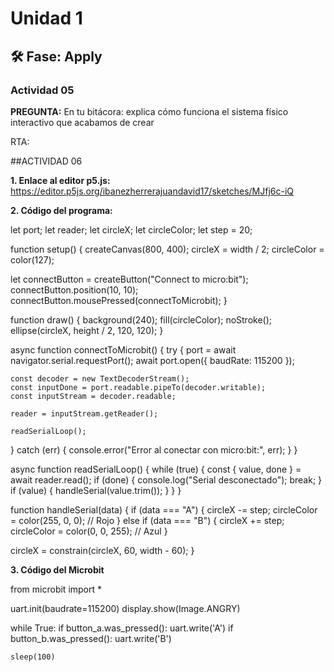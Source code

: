 # Unidad 1

## 🛠 Fase: Apply

### Actividad 05

**PREGUNTA:** En tu bitácora: explica cómo funciona el sistema físico interactivo que acabamos de crear

RTA: 

##ACTIVIDAD 06

**1. Enlace al editor p5.js:** https://editor.p5js.org/ibanezherrerajuandavid17/sketches/MJfj6c-iQ

**2. Código del programa:**

let port;
let reader;
let circleX;
let circleColor;
let step = 20;

function setup() {
  createCanvas(800, 400);
  circleX = width / 2;
  circleColor = color(127);

  let connectButton = createButton("Connect to micro:bit");
  connectButton.position(10, 10);
  connectButton.mousePressed(connectToMicrobit);
}

function draw() {
  background(240);
  fill(circleColor);
  noStroke();
  ellipse(circleX, height / 2, 120, 120);
}

async function connectToMicrobit() {
  try {
    port = await navigator.serial.requestPort();
    await port.open({ baudRate: 115200 });

    const decoder = new TextDecoderStream();
    const inputDone = port.readable.pipeTo(decoder.writable);
    const inputStream = decoder.readable;

    reader = inputStream.getReader();

    readSerialLoop();
  } catch (err) {
    console.error("Error al conectar con micro:bit:", err);
  }
}

async function readSerialLoop() {
  while (true) {
    const { value, done } = await reader.read();
    if (done) {
      console.log("Serial desconectado");
      break;
    }
    if (value) {
      handleSerial(value.trim());
    }
  }
}

function handleSerial(data) {
  if (data === "A") {
    circleX -= step;
    circleColor = color(255, 0, 0); // Rojo
  } else if (data === "B") {
    circleX += step;
    circleColor = color(0, 0, 255); // Azul
  }

  circleX = constrain(circleX, 60, width - 60);
}

**3. Código del Microbit**

from microbit import *

uart.init(baudrate=115200)
display.show(Image.ANGRY)

while True:
    if button_a.was_pressed():
        uart.write('A')
    if button_b.was_pressed():
        uart.write('B')

    sleep(100) 
